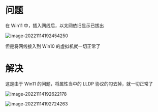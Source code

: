 # 问题

在 Win11 中，插入网线后，以太网依旧显示已拔出

![image-20221114192454250](./Win11+网线无法识别.assets/image-20221114192454250.png)

但是将网线接入到 Win10 的虚拟机就一切正常了

# 解决

这是由于 Win11 的问题，将属性当中的 LLDP 协议的勾去掉，就一切正常了

![image-20221114192622178](./Win11+网线无法识别.assets/image-20221114192622178.png)

![image-20221114192724263](./Win11+网线无法识别.assets/image-20221114192724263.png)


